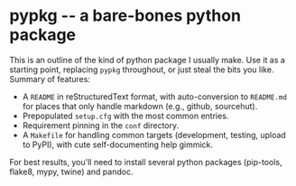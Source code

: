 pypkg \-- a bare-bones python package
=====================================

This is an outline of the kind of python package I usually make. Use it
as a starting point, replacing `pypkg` throughout, or just steal the
bits you like. Summary of features:

-   A `README` in reStructuredText format, with auto-conversion to
    `README.md` for places that only handle markdown (e.g., github,
    sourcehut).
-   Prepopulated `setup.cfg` with the most common entries.
-   Requirement pinning in the `conf` directory.
-   A `Makefile` for handling common targets (development, testing,
    upload to PyPI), with cute self-documenting help gimmick.

For best results, you\'ll need to install several python packages
(pip-tools, flake8, mypy, twine) and pandoc.

